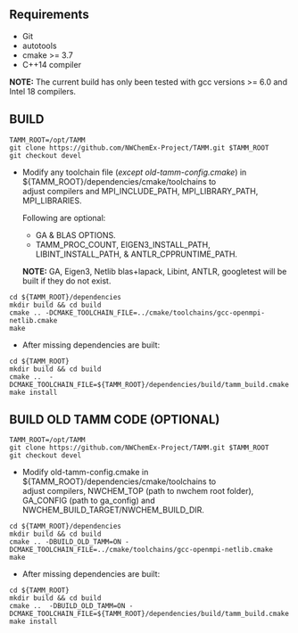 
Requirements
------------
- Git
- autotools
- cmake >= 3.7
- C++14 compiler

**NOTE:** The current build has only been tested with gcc versions >= 6.0 and Intel 18 compilers.

BUILD
-----

```
TAMM_ROOT=/opt/TAMM  
git clone https://github.com/NWChemEx-Project/TAMM.git $TAMM_ROOT  
git checkout devel
```

- Modify any toolchain file (*except old-tamm-config.cmake*) in ${TAMM_ROOT}/dependencies/cmake/toolchains to  
  adjust compilers and MPI_INCLUDE_PATH, MPI_LIBRARY_PATH, MPI_LIBRARIES.

  Following are optional:
  - GA & BLAS OPTIONS.
  - TAMM_PROC_COUNT, EIGEN3_INSTALL_PATH, LIBINT_INSTALL_PATH,
  & ANTLR_CPPRUNTIME_PATH.


  **NOTE:** GA, Eigen3, Netlib blas+lapack, Libint, ANTLR, googletest will be
  built if they do not exist.


```
cd ${TAMM_ROOT}/dependencies  
mkdir build && cd build  
cmake .. -DCMAKE_TOOLCHAIN_FILE=../cmake/toolchains/gcc-openmpi-netlib.cmake
make  
```

- After missing dependencies are built:

```
cd ${TAMM_ROOT}  
mkdir build && cd build  
cmake ..  -DCMAKE_TOOLCHAIN_FILE=${TAMM_ROOT}/dependencies/build/tamm_build.cmake  
make install
```


BUILD OLD TAMM CODE (OPTIONAL)
------------------------------

```
TAMM_ROOT=/opt/TAMM  
git clone https://github.com/NWChemEx-Project/TAMM.git $TAMM_ROOT  
git checkout devel
```

 - Modify old-tamm-config.cmake in ${TAMM_ROOT}/dependencies/cmake/toolchains to  
  adjust compilers, NWCHEM_TOP (path to nwchem root folder), GA_CONFIG (path to ga_config)
  and NWCHEM_BUILD_TARGET/NWCHEM_BUILD_DIR.

```
cd ${TAMM_ROOT}/dependencies  
mkdir build && cd build  
cmake .. -DBUILD_OLD_TAMM=ON -DCMAKE_TOOLCHAIN_FILE=../cmake/toolchains/gcc-openmpi-netlib.cmake
make  
```

- After missing dependencies are built:

```
cd ${TAMM_ROOT}  
mkdir build && cd build  
cmake ..  -DBUILD_OLD_TAMM=ON -DCMAKE_TOOLCHAIN_FILE=${TAMM_ROOT}/dependencies/build/tamm_build.cmake  
make install
```
